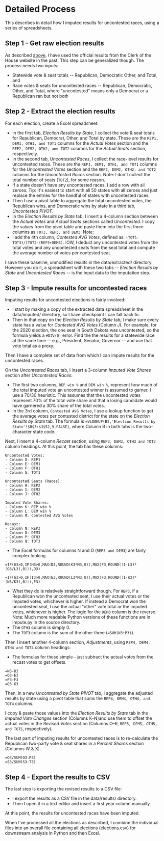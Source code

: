# Detailed Process

This describes in detail how I imputed results for uncontested races, using a series of spreadsheets.

## Step 1 - Get raw election results

As described [above](process.md), I have used the official results from the Clerk of the House website in the past. This step can be generalized though. The process needs two inputs:

* Statewide vote & seat totals -- Republican, Democratic Other, and Total, and
* Race votes & seats for uncontested races -- Republican, Democratic, Other, and Total, where "uncontested" means only a  Democrat or a Republican ran but not both

## Step 2 - Extract the election results

For each election, create a Excel spreadsheet:

* In the first tab, *Election Results by State*, I collect the vote & seat totals for Republican, Democrat, Other, and Total by state. These are the `REP1, DEM1, OTH1, and TOT1` columns for the *Actual Votes* section and the `REP2, DEM2, OTH2, and TOT2` columns for the *Actual Seats* section, respectively.
* In the second tab, *Uncontested Races*, I collect the race-level results for uncontested races. These are the `REP1, DEM1, OTH1, and TOT1` columns for the *Uncontested Votes* section and the `REP2, DEM2, OTH2, and TOT2` columns for the *Uncontested Races* section. Note: I don't collect the total number of seats (`TOT2`), for some reason.
* If a state doesn't have any uncontested races, I add a row with all zeroes. Tip: It's easiest to start with all 50 states with all zeroes and just replace the entries for the handful of states with uncontested races.
* Then I use a pivot table to aggregate the total uncontested votes, the Republican wins, and Democratic wins by state in a third tab, *Uncontested PIVOT*.
* In the *Election Results by State* tab, I insert a 4-column section between the *Actual Votes* and *Actual Seats* sections called *Uncontested*. I copy the values from the pivot table and paste them into the first three columns as `TOT3, REP3, and DEM3`. Note: 
* I add the 4th column, *Contested AVG Votes*, defined as: `(TOT1-TOT3)/(TOT2-(REP3+DEM3)`. IOW, I deduct any uncontested votes from the total votes and any uncontested seats from the seat total and compute the average number of votes per contested seat.

I save these baseline, unmodified results in the data/extracted/ directory. However you do it, a spreadsheet with these two tabs -- *Election Results by State* and *Uncontested Races* -- is the input data to the imputation step.

## Step 3 - Impute results for uncontested races

Imputing results for uncontested elections is fairly involved: 

* I start by making a copy of the extracted data spreadsheet in the data/imputed/ directory, so I have checkpoint I can fall back to.
* Then in that copy on the *Election Results by State* tab, I make sure every state has a value for *Contested AVG Votes* (Column J). For example, for the 2020 election, the one seat in South Dakota was uncontested, so the formula yields a `#DIV/0!` error. Find the the results for a statewide race at the same time -- e.g., President, Senator, Governor -- and use that vote total as a proxy. 

Then I have a complete set of data from which I can impute results for the uncontested races.

On the *Uncontested Races* tab, I insert a 3-column *Imputed Vote Shares* section after *Uncontested Races*:

* The first two columns, `REP win %` and `DEM win %`, represent how much of the total imputed vote an uncontested winner is assumed to garner. I use a 70/30 heuristic. This assumes that the uncontested votes represent 70% of the total vote share and that a losing candidate would have garnered a 30% share of the total votes.
* In the 3rd column, `Contested AVG Votes`, I use a lookup function to get the average votes per contested district for the state on the *Election Results by State* tab. The formula is `=VLOOKUP(B3,'Election Results by State'!$B$3:$J$52,9,FALSE)`, where Column B in both tabs is the two-character state code.

Next, I insert a 4-column *Recast* section, using `REP3, DEM3, OTH3 and TOT3` column headings. At this point, the tab has these columns:

```
Uncontested Votes:
- Column D: REP1
- Column E: DEM1
- Column F: OTH1
- Column G: TOT1

Uncontested Seats (Races):
- Column H: REP2
- Column I: DEM2
- Column J: OTH2

Imputed Vote Shares:
- Column K: REP win %
- Column L: DEM win %
- Column M: Contested AVG Votes

Recast:
- Column N: REP3
- Column O: DEM3
- Column P: OTH3
- Column Q: TOT3
```

* The Excel formulas for columns N and O (`REP3 and DEM3`) are fairly complex looking.

```
=IF(G3>0,IF(H3>0,MAX(D3,ROUND(K3*M3,0)),MAX(F3,ROUND((1-L3)*(O3/L3),0))),D3)

=IF(G3>0,IF(I3>0,MAX(E3,ROUND(L3*M3,0)),MAX(F3,ROUND((1-K3)*(N3/K3),0))),E3)
```

* What they do is relatively straightforward though. For `REP3`,             if a Republican won the uncontested seat, I use their actual votes or the imputed votes, whichever is higher. If instead a Democrat won the uncontested seat, I use the actual "other" vote total or the imputed votes, whichever is higher. The logic for the `DEM3` column is the reverse. Note: Much more readable Python versions of these functions are in impute.py in the source directory.
* The `OTH3` column is simply 0.
* The `TOT3` column is the sum of the other three (`=SUM(N3:P3)`).

Then I insert another 4-column section, *Adjustments*, using `REP4, DEM4, OTH4 and TOT4` column headings:

* The formulas for these simple--just subtract the actual votes from the recast votes to get offsets.

```
=N3-D3
=O3-E3
=P3-F3
=Q3-G3
```

Then, in a new *Uncontested by State PIVOT* tab, I aggregate the adjusted results by state  using a pivot table that sums the `REP4, DEM4, OTH4, and TOT4` columns.

I copy & paste those values into the *Election Results by State*  tab in the *Imputed Vote Changes* section (Columns K–N)and use them to offset the actual votes in the *Revised Votes* section (Columns O–R, `REP5, DEM5, OTH5, and TOT5`, respectively).

The last part of imputing results for uncontested races is to re-calculate the Republican two-party vote & seat shares in a *Percent Shares* section (Columns W & X).

```
=O3/SUM(O3:P3)
=S3/SUM(S3:T3)
```

## Step 4 - Export the results to CSV

The last step is exporting the revised results to a CSV file: 

* I export the results as a CSV file in the data/results/ directory. 
* Then I open it in a text editor and insert a first year column manually.

At this point, the results for uncontested races have been imputed.

When I've processed all the elections as described, I combine the individual files into an overall file containing all elections (elections.csv) for downstream analysis in Python and then Excel. 